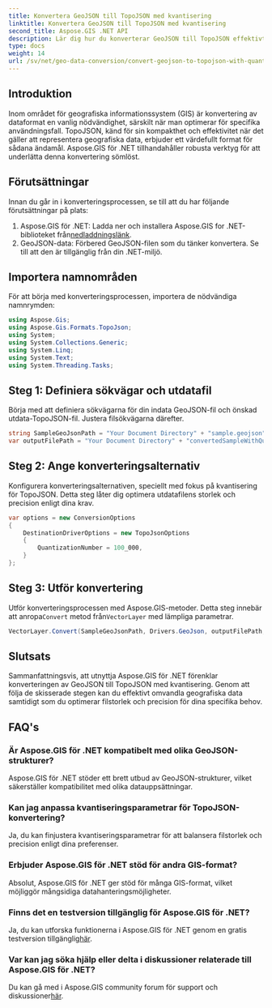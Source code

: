 ```yaml
---
title: Konvertera GeoJSON till TopoJSON med kvantisering
linktitle: Konvertera GeoJSON till TopoJSON med kvantisering
second_title: Aspose.GIS .NET API
description: Lär dig hur du konverterar GeoJSON till TopoJSON effektivt med kvantisering med Aspose.GIS för .NET, vilket optimerar filstorlek och precision.
type: docs
weight: 14
url: /sv/net/geo-data-conversion/convert-geojson-to-topojson-with-quantization/
---
```

## Introduktion
Inom området för geografiska informationssystem (GIS) är konvertering av dataformat en vanlig nödvändighet, särskilt när man optimerar för specifika användningsfall. TopoJSON, känd för sin kompakthet och effektivitet när det gäller att representera geografiska data, erbjuder ett värdefullt format för sådana ändamål. Aspose.GIS för .NET tillhandahåller robusta verktyg för att underlätta denna konvertering sömlöst.
## Förutsättningar
Innan du går in i konverteringsprocessen, se till att du har följande förutsättningar på plats:
1.  Aspose.GIS för .NET: Ladda ner och installera Aspose.GIS for .NET-biblioteket från[nedladdningslänk](https://releases.aspose.com/gis/net/).
2. GeoJSON-data: Förbered GeoJSON-filen som du tänker konvertera. Se till att den är tillgänglig från din .NET-miljö.

## Importera namnområden
För att börja med konverteringsprocessen, importera de nödvändiga namnrymden:
```csharp
using Aspose.Gis;
using Aspose.Gis.Formats.TopoJson;
using System;
using System.Collections.Generic;
using System.Linq;
using System.Text;
using System.Threading.Tasks;
```
## Steg 1: Definiera sökvägar och utdatafil
Börja med att definiera sökvägarna för din indata GeoJSON-fil och önskad utdata-TopoJSON-fil. Justera filsökvägarna därefter.
```csharp
string SampleGeoJsonPath = "Your Document Directory" + "sample.geojson";
var outputFilePath = "Your Document Directory" + "convertedSampleWithQuantization_out.topojson";
```
## Steg 2: Ange konverteringsalternativ
Konfigurera konverteringsalternativen, speciellt med fokus på kvantisering för TopoJSON. Detta steg låter dig optimera utdatafilens storlek och precision enligt dina krav.
```csharp
var options = new ConversionOptions
{
    DestinationDriverOptions = new TopoJsonOptions
    {
        QuantizationNumber = 100_000,
    }
};
```
## Steg 3: Utför konvertering
 Utför konverteringsprocessen med Aspose.GIS-metoder. Detta steg innebär att anropa`Convert` metod från`VectorLayer` med lämpliga parametrar.
```csharp
VectorLayer.Convert(SampleGeoJsonPath, Drivers.GeoJson, outputFilePath, Drivers.TopoJson, options);
```

## Slutsats
Sammanfattningsvis, att utnyttja Aspose.GIS för .NET förenklar konverteringen av GeoJSON till TopoJSON med kvantisering. Genom att följa de skisserade stegen kan du effektivt omvandla geografiska data samtidigt som du optimerar filstorlek och precision för dina specifika behov.
## FAQ's
### Är Aspose.GIS för .NET kompatibelt med olika GeoJSON-strukturer?
Aspose.GIS för .NET stöder ett brett utbud av GeoJSON-strukturer, vilket säkerställer kompatibilitet med olika datauppsättningar.
### Kan jag anpassa kvantiseringsparametrar för TopoJSON-konvertering?
Ja, du kan finjustera kvantiseringsparametrar för att balansera filstorlek och precision enligt dina preferenser.
### Erbjuder Aspose.GIS för .NET stöd för andra GIS-format?
Absolut, Aspose.GIS för .NET ger stöd för många GIS-format, vilket möjliggör mångsidiga datahanteringsmöjligheter.
### Finns det en testversion tillgänglig för Aspose.GIS för .NET?
 Ja, du kan utforska funktionerna i Aspose.GIS för .NET genom en gratis testversion tillgänglig[här](https://releases.aspose.com/).
### Var kan jag söka hjälp eller delta i diskussioner relaterade till Aspose.GIS för .NET?
 Du kan gå med i Aspose.GIS community forum för support och diskussioner[här](https://forum.aspose.com/c/gis/33).